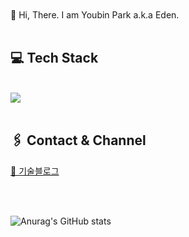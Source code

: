<br />
<br />
 👋 Hi, There. I am Youbin Park a.k.a Eden.
<br />
<br />

<div align="left">
   

</div>

<div>
 

## 💻 Tech Stack
<br />
<img src="https://img.shields.io/badge/-react-%2361DAFB?style=for-the-badge&logo=React&logoColor=white"/>

<br />
<br />

## 🖇️ Contact & Channel
[📑 기술블로그](https://velog.io/@daydreamplace)
  <br />


<br />
<br />

![Anurag's GitHub stats](https://github-readme-stats.vercel.app/api?username=daydreamplace&show_icons=true&theme=onedark)

</div>




<br />
